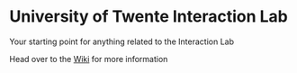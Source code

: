 # University of Twente Interaction Lab

Your starting point for anything related to the Interaction Lab

Head over to the [Wiki](https://github.com/utwente-interaction-lab/interaction-lab/wiki) for more information

